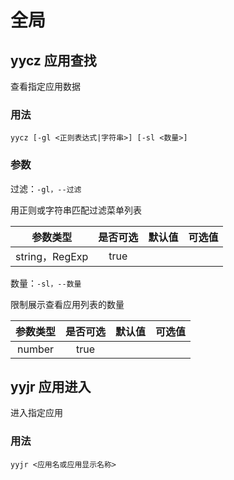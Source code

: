 # 全局

## yycz 应用查找 
查看指定应用数据

### 用法

`yycz [-gl <正则表达式|字符串>] [-sl <数量>]`

### 参数

过滤：`-gl，--过滤`

用正则或字符串匹配过滤菜单列表

| 参数类型 | 是否可选 | 默认值 | 可选值 |
| :--: | :--: | :--: | :--: |
| string，RegExp | true |  |  |

数量：`-sl，--数量`

限制展示查看应用列表的数量

| 参数类型 | 是否可选 | 默认值 | 可选值 |
| :--: | :--: | :--: | :--: |
| number | true |  |  |
## yyjr 应用进入 
进入指定应用

### 用法

`yyjr <应用名或应用显示名称>`


